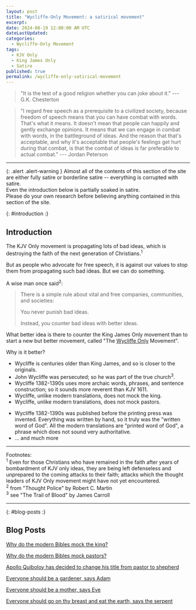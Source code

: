 ```yaml
---
layout: post
title: "Wycliffe-Only Movement: a satirical movement"
excerpt: 
date: 2024-08-19 12:00:00 AM UTC
dateLastUpdated:
categories:
  - Wycliffe-Only Movement
tags: 
  - KJV Only
  - King James Only
  - Satire
published: true
permalink: /wycliffe-only-satirical-movement
---
```



> "It is the test of a good religion whether you can joke about it." 
> --- G.K. Chesterton

> "I regard free speech as a prerequisite to a civilized society, because freedom of speech means that you can have combat with words. That's what it means. It doesn't mean that people can happily and gently exchange opinions. It means that we can engage in combat with words, in the battleground of ideas. And the reason that that's acceptable, and why it's acceptable that people's feelings get hurt during that combat, is that the combat of ideas is far preferable to actual combat."
> --- Jordan Peterson

---

{: .alert .alert-warning }
Almost all of the contents of this section of the site are either fully satire or borderline satire -- everything is corrupted with satire. 
<br />
Even the introduction below is partially soaked in satire.
<br />
Please do your own research before believing anything contained in this section of the site.



{: #introduction :}
## Introduction

<!-- <div>
    <h2 style="text-align: center;">Introduction</h2>
</div> -->


The KJV Only movement is propagating lots of bad ideas, which is destroying the faith of the next generation of Christians.<sup>1</sup> 

But as people who advocate for free speech, it is against our values to stop them from propagating such bad ideas. But we can do something.

A wise man once said<sup>2</sup>:

> There is a simple rule about vital and free companies, communities, and societies:
>
> You never punish bad ideas.
>
> Instead, you counter bad ideas with better ideas.

What better idea is there to counter the King James Only movement than to start a new but better movement, called "The [Wycliffe Only](https://www.ibiblio.org/tnoble/) Movement".

Why is it better?

 - Wycliffe is centuries older than King James, and so is closer to the originals.
 - John Wycliffe was persecuted; so he was part of the true church<sup>3</sup>.
 - Wycliffe 1382-1390s uses more archaic words, phrases, and sentence construction; so it sounds more reverent than KJV 1611.
 - Wycliffe, unlike modern translations, does not mock the king.
 - Wycliffe, unlike modern translations, does not mock pastors.
 <!-- - Wycliffe 1382-1390s, unlike all the other modern translations, does not say that John Wycliffe and Jesus are the same person. -->
 - Wycliffe 1382-1390s was published before the printing press was invented. Everything was written by hand, so it truly was the "written word of God". All the modern translations are "printed word of God", a phrase which does not sound very authoritative.
 - ... and much more

---


<div class="small">
Footnotes:
<br />
<sup>1</sup> Even for those Christians who have remained in the faith after years of bombardment of KJV only ideas, they are being left defenseless and unprepared to the coming attacks to their faith; attacks which the thought leaders of KJV Only movement might have not yet encountered.
<br />
<sup>2</sup> from "Thought Police" by Robert C. Martin
<br />
<sup>3</sup> see "The Trail of Blood" by James Carroll
</div>


---

{: #blog-posts :}
## Blog Posts

[Why do the modern Bibles mock the king?](/2024/08/20/why-do-modern-bibles-mock-the-king)

[Why do the modern Bibles mock pastors?](/2024/09/07/why-do-modern-bibles-mock-pastors)

[Apollo Quiboloy has decided to change his title from pastor to shepherd](/2024/09/21/apollo-quiboloy-decided-to-change-his-title-from-pastor-to-shepherd)

[Everyone should be a gardener, says Adam](/2024/10/05/everyone-should-be-a-gardener-says-adam)

[Everyone should be a mother, says Eve](/2024/11/02/everyone-should-be-a-mother-says-eve)

[Everyone should go on thy breast and eat the earth, says the serpent](/2025/03/29/everyone-should-go-on-thy-breast-and-eat-the-earth-says-the-serpent)
